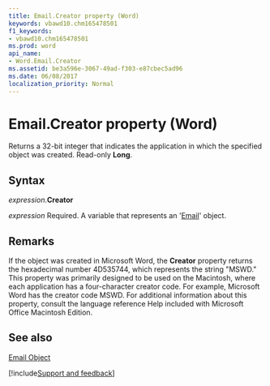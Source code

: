 ```yaml
---
title: Email.Creator property (Word)
keywords: vbawd10.chm165478501
f1_keywords:
- vbawd10.chm165478501
ms.prod: word
api_name:
- Word.Email.Creator
ms.assetid: be3a596e-3067-49ad-f303-e87cbec5ad96
ms.date: 06/08/2017
localization_priority: Normal
---
```



# Email.Creator property (Word)

Returns a 32-bit integer that indicates the application in which the specified object was created. Read-only  **Long**.


## Syntax

_expression_.**Creator**

_expression_ Required. A variable that represents an '[Email](Word.Email.md)' object.


## Remarks

If the object was created in Microsoft Word, the  **Creator** property returns the hexadecimal number 4D535744, which represents the string "MSWD." This property was primarily designed to be used on the Macintosh, where each application has a four-character creator code. For example, Microsoft Word has the creator code MSWD. For additional information about this property, consult the language reference Help included with Microsoft Office Macintosh Edition.


## See also


[Email Object](Word.Email.md)

[!include[Support and feedback](~/includes/feedback-boilerplate.md)]